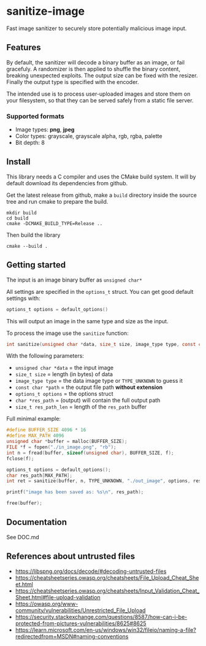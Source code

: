 # sanitize-image

Fast image sanitizer to securely store potentially malicious image input.

## Features

By default, the sanitizer will decode a binary buffer as an image, or fail gracefuly. A randomizer is then applied to shuffle the binary content, breaking unexpected exploits. The output size can be fixed with the resizer. Finally the output type is specified with the encoder.

The intended use is to process user-uploaded images and store them on your filesystem, so that they can be served safely from a static file server.

### Supported formats

- Image types: **png**, **jpeg**
- Color types: grayscale, grayscale alpha, rgb, rgba, palette
- Bit depth: 8

## Install

This library needs a C compiler and uses the CMake build system. It will by default download its dependencies from github.

Get the latest release from github, make a `build` directory inside the source tree and run cmake to prepare the build.

```
mkdir build
cd build
cmake -DCMAKE_BUILD_TYPE=Release ..
```

Then build the library

```
cmake --build .
```

## Getting started

The input is an image binary buffer as `unsigned char*`

All settings are specified in the `options_t` struct. You can get good default settings with:

```c
options_t options = default_options()
```

This will output an image in the same type and size as the input.

To process the image use the `sanitize` function:

```c
int sanitize(unsigned char *data, size_t size, image_type type, const char *path, options_t options, char *res_path, size_t res_path_len);
```

With the following parameters:

- `unsigned char *data` = the input image
- `size_t size` = length (in bytes) of data
- `image_type type` = the data image type or `TYPE_UNKNOWN` to guess it
- `const char *path` = the output file path **without extension**
- `options_t options` = the options struct
- `char *res_path` = (output) will contain the full output path
- `size_t res_path_len` = length of the `res_path` buffer

Full minimal example:

```c
#define BUFFER_SIZE 4096 * 16
#define MAX_PATH 4096
unsigned char *buffer = malloc(BUFFER_SIZE);
FILE *f = fopen("./in_image.png", "rb");
int n = fread(buffer, sizeof(unsigned char), BUFFER_SIZE, f);
fclose(f);

options_t options = default_options();
char res_path[MAX_PATH];
int ret = sanitize(buffer, n, TYPE_UNKNOWN, "./out_image", options, res_path, MAX_PATH);

printf("image has been saved as: %s\n", res_path);

free(buffer);
```

## Documentation

See DOC.md

## References about untrusted files

- https://libspng.org/docs/decode/#decoding-untrusted-files
- https://cheatsheetseries.owasp.org/cheatsheets/File_Upload_Cheat_Sheet.html
- https://cheatsheetseries.owasp.org/cheatsheets/Input_Validation_Cheat_Sheet.html#file-upload-validation
- https://owasp.org/www-community/vulnerabilities/Unrestricted_File_Upload
- https://security.stackexchange.com/questions/8587/how-can-i-be-protected-from-pictures-vulnerabilities/8625#8625
- https://learn.microsoft.com/en-us/windows/win32/fileio/naming-a-file?redirectedfrom=MSDN#naming-conventions
